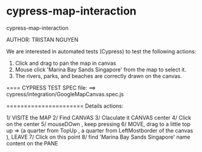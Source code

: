 # cypress-map-interaction
cypress-map-interaction

AUTHOR: TRISTAN NGUYEN

We are interested in automated tests (Cypress) to test the following actions:

1. Click and drag to pan the map in canvas
2. Mouse click 'Marina Bay Sands Singapore' from the map to select it.
3. The rivers, parks, and beaches are correctly drawn on the canvas.

====
CYPRESS TEST SPEC file:
==> cypress/integration/GoogleMapCanvas.spec.js

======================
Details actions:

1/ VISITE the MAP 
2/ Find CANVAS
3/ Claculate it CANVAS center
4/ Click on the center
5/ mouseDOwn , keep pressing
6/ MOVE, drag to a little top up => (a quarter from TopUp , a quarter from LeftMostborder of the canvas ), LEAVE
7/ Click on this point
8/ find 'Marina Bay Sands Singapore' name content on the PANE 

